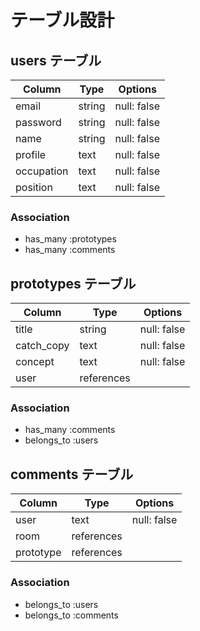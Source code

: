 # テーブル設計

## users テーブル

| Column     | Type   | Options     |
| ---------- | ------ | ----------- |
| email      | string | null: false |
| password   | string | null: false |
| name       | string | null: false |
| profile    | text   | null: false |
| occupation | text   | null: false |
| position   | text   | null: false |

### Association

- has_many :prototypes
- has_many :comments

## prototypes テーブル

| Column     | Type       | Options     |
| ---------- | ---------- | ----------- |
| title      | string     | null: false |
| catch_copy | text       | null: false |
| concept    | text       | null: false |
| user       | references |             |

### Association

- has_many :comments
- belongs_to :users

## comments テーブル

| Column      | Type       | Options     |
| ----------- | ---------- | ----------- |
| user        | text       | null: false |
| room        | references |             |
| prototype   | references |             |

### Association

- belongs_to :users
- belongs_to :comments

